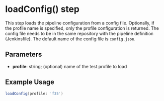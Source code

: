 # loadConfig() step

This step loads the pipeline configuration from a config file.
Optionally, if the profile name is specified, only the profile configuration is returned.
The config file needs to be in the same repository with the pipeline definition (Jenkinsfile).
The default name of the config file is `config.json`. 


## Parameters

* **profile**: string; (optional) name of the test profile to load

## Example Usage

```groovy
loadConfig(profile: 'f35')
```
